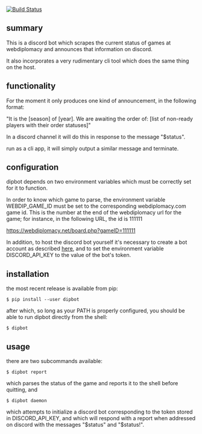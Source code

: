 [![Build Status](https://travis-ci.org/circius/webdiplomacy-bot.svg?branch=master)](https://travis-ci.org/circius/webdiplomacy-bot)

## summary

This is a discord bot which scrapes the current status of games at
webdiplomacy and announces that information on discord.

It also incorporates a very rudimentary cli tool which does the same
thing on the host.

## functionality

For the moment it only produces one kind of announcement, in the
following format:

"It is the [season] of [year].
We are awaiting the order of:
[list of non-ready players with their order statuses]"

In a discord channel it will do this in response to the message "$status".

run as a cli app, it will simply output a similar message and terminate.

## configuration

dipbot depends on two environment variables which must be correctly
set for it to function. 

In order to know which game to parse, the environment variable
WEBDIP_GAME_ID must be set to the corresponding webdiplomacy.com game
id. This is the number at the end of the webdiplomacy url for the
game; for instance, in the following URL, the id is 111111

https://webdiplomacy.net/board.php?gameID=111111

In addition, to host the discord bot yourself it's necessary to create
a bot account as described
[here](https://discordpy.readthedocs.io/en/latest/discord.html), and
to set the environment variable DISCORD_API_KEY to the value of the
bot's token.

## installation

the most recent release is available from pip:

``` shell
$ pip install --user dipbot
```

after which, so long as your PATH is properly configured, you should be able to run dipbot directly from the shell:

``` shell
$ dipbot
```

## usage

there are two subcommands available:

``` shell
$ dipbot report
```

which parses the status of the game and reports it to the shell before quitting, and

``` shell
$ dipbot daemon
```

which attempts to initialize a discord bot corresponding to the token stored in DISCORD_API_KEY, and which will respond with a report when addressed on discord with the messages "$status" and "$status!".
